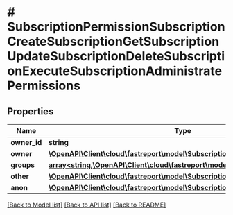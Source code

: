 # # SubscriptionPermissionSubscriptionCreateSubscriptionGetSubscriptionUpdateSubscriptionDeleteSubscriptionExecuteSubscriptionAdministratePermissions

## Properties

Name | Type | Description | Notes
------------ | ------------- | ------------- | -------------
**owner_id** | **string** |  | [optional]
**owner** | [**\OpenAPI\Client\cloud\fastreport\model\SubscriptionPermission**](SubscriptionPermission.md) |  | [optional]
**groups** | [**array<string,\OpenAPI\Client\cloud\fastreport\model\SubscriptionPermission>**](SubscriptionPermission.md) |  | [optional]
**other** | [**\OpenAPI\Client\cloud\fastreport\model\SubscriptionPermission**](SubscriptionPermission.md) |  | [optional]
**anon** | [**\OpenAPI\Client\cloud\fastreport\model\SubscriptionPermission**](SubscriptionPermission.md) |  | [optional]

[[Back to Model list]](../../README.md#models) [[Back to API list]](../../README.md#endpoints) [[Back to README]](../../README.md)
